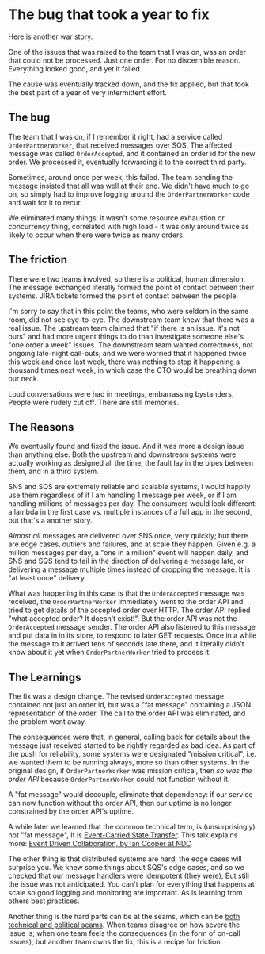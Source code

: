 # The bug that took a year to fix

Here is another war story.

One of the issues that was raised to the team that I was on, was an order that could not be processed. Just one order. For no discernible reason. Everything looked good, and yet it failed.

The cause was eventually tracked down, and the fix applied, but that took the best part of a year of very intermittent effort.

## The bug

The team that I was on, if I remember it right, had a service called `OrderPartnerWorker`, that received messages over SQS. The affected message was called `OrderAccepted`, and it contained an order id for the new order. We processed it, eventually forwarding it to the correct third party.

Sometimes, around once per week, this failed.  The team sending the message insisted that all was well at their end.  We didn't have much to go on, so simply had to improve logging around the `OrderPartnerWorker` code and wait for it to recur.

We eliminated many things: it wasn't some resource exhaustion or concurrency thing, correlated with high load - it was only around twice as likely to occur when there were twice as many orders.

## The friction

There were two teams involved, so there is a political, human dimension. The message exchanged literally formed the point of contact between their systems. JIRA tickets formed the point of contact between the people.

I'm sorry to say that in this point the teams, who were seldom in the same room, did not see eye-to-eye. The downstream team knew that there was a real issue. The upstream team claimed that "if there is an issue, it's not ours" and had more urgent things to do than investigate someone else's "one order a week" issues. The downstream team wanted correctness, not ongoing late-night call-outs; and we were worried that it happened twice this week and once last week, there was nothing to stop it happening a thousand times next week, in which case the CTO would be breathing down our neck.

Loud conversations were had in meetings, embarrassing bystanders. People were rudely cut off. There are still memories.

## The Reasons

We eventually found and fixed the issue. And it was more a design issue than anything else. Both the upstream and downstream systems were actually working as designed all the time, the fault lay in the pipes between them, and in a third system.

SNS and SQS are extremely reliable and scalable systems, I would happily use them regardless of if I am handling 1 message per week, or if I am handling millions of messages per day. The consumers would look different: a lambda in the first case vs. multiple instances of a full app in the second, but that's a another story.

_Almost all_ messages are delivered over SNS once, very quickly; but there are edge cases, outliers and failures, and at scale they happen. Given e.g. a million messages per day, a "one in a million" event will happen daily, and SNS and SQS tend to fail in the direction of delivering a message late, or delivering a message multiple times instead of dropping the message. It is "at least once" delivery.

What was happening in this case is that the `OrderAccepted` message was received, the `OrderPartnerWorker` immediately went to the order API and tried to get details of the accepted order over HTTP. The order API replied "what accepted order? It doesn't exist!".  But the order API was not the `OrderAccepted` message sender. The order API also listened to this message and put data in in its store, to respond to later GET requests. Once in a while the message to it arrived tens of seconds late there, and it literally didn't know about it yet when `OrderPartnerWorker` tried to process it.

## The Learnings

The fix was a design change. The revised `OrderAccepted` message contained not just an order id, but was a "fat message" containing a JSON representation of the order. The call  to the order API was eliminated, and the problem went away.

The consequences were that, in general, calling back for details about the message just received started to be rightly regarded as bad idea. As part of the push for reliability, some systems were designated "mission critical", i.e. we wanted them to be running always, more so than other systems. In the original design, if `OrderPartnerWorker` was mission critical, then _so was the order API_ because `OrderPartnerWorker` could not function without it.

A "fat message" would decouple, eliminate that dependency: if our service can now function without the order API, then our uptime is no longer constrained by the order API's uptime.

A while later we learned that the common technical term, is (unsurprisingly) not "fat message", It is [Event-Carried State Transfer](https://martinfowler.com/articles/201701-event-driven.html). This talk explains more: [Event Driven Collaboration, by Ian Cooper at NDC](https://www.youtube.com/watch?v=PreAnSofAsA&feature=youtu.be&t=1819)

The other thing is that distributed systems are hard, the edge cases will surprise you. We knew some things about SQS's edge cases, and so we checked that our message handlers were idempotent (they were), But still the issue was not anticipated. You can't plan for everything that happens at scale so good logging and monitoring are important. As is learning from others best practices.

Another thing is the hard parts can be at the seams, which can be [both technical and political seams](https://en.wikipedia.org/wiki/Conway%27s_law). When teams disagree on how severe the issue is; when one team feels the consequences (in the form of on-call issues), but another team owns the fix, this is a recipe for friction.
